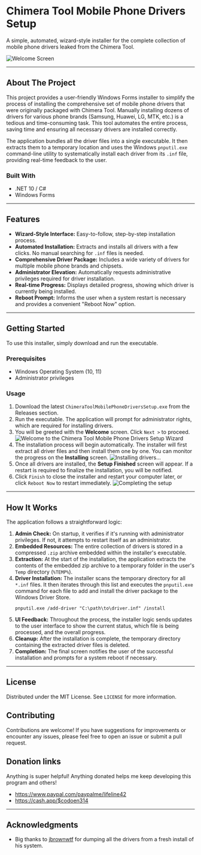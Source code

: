 # Chimera Tool Mobile Phone Drivers Setup

A simple, automated, wizard-style installer for the complete collection of mobile phone drivers leaked from the Chimera Tool.

![Welcome Screen](https://github.com/user-attachments/assets/7c9be1b3-eae2-4f00-aaf0-4d1d3ee689f0)

---

## About The Project

This project provides a user-friendly Windows Forms installer to simplify the process of installing the comprehensive set of mobile phone drivers that were originally packaged with Chimera Tool. Manually installing dozens of drivers for various phone brands (Samsung, Huawei, LG, MTK, etc.) is a tedious and time-consuming task. This tool automates the entire process, saving time and ensuring all necessary drivers are installed correctly.

The application bundles all the driver files into a single executable. It then extracts them to a temporary location and uses the Windows `pnputil.exe` command-line utility to systematically install each driver from its `.inf` file, providing real-time feedback to the user.

### Built With
*   .NET 10 / C#
*   Windows Forms

---
## Features

*   **Wizard-Style Interface:** Easy-to-follow, step-by-step installation process.
*   **Automated Installation:** Extracts and installs all drivers with a few clicks. No manual searching for `.inf` files is needed.
*   **Comprehensive Driver Package:** Includes a wide variety of drivers for multiple mobile phone brands and chipsets.
*   **Administrator Elevation:** Automatically requests administrative privileges required for driver installation.
*   **Real-time Progress:** Displays detailed progress, showing which driver is currently being installed.
*   **Reboot Prompt:** Informs the user when a system restart is necessary and provides a convenient "Reboot Now" option.

---
## Getting Started

To use this installer, simply download and run the executable.

### Prerequisites
*   Windows Operating System (10, 11)
*   Administrator privileges

### Usage

1.  Download the latest `ChimeraToolMobilePhoneDriversSetup.exe` from the Releases section.
2.  Run the executable. The application will prompt for administrator rights, which are required for installing drivers.
3.  You will be greeted with the **Welcome** screen. Click `Next >` to proceed.
    ![Welcome to the Chimera Tool Mobile Phone Drivers Setup Wizard](https://github.com/user-attachments/assets/7c9be1b3-eae2-4f00-aaf0-4d1d3ee689f0)
4.  The installation process will begin automatically. The installer will first extract all driver files and then install them one by one. You can monitor the progress on the **Installing** screen.
    ![Installing drivers...](https://github.com/user-attachments/assets/744d1755-4427-4a1c-9eef-b9b2fec70651)
5.  Once all drivers are installed, the **Setup Finished** screen will appear. If a restart is required to finalize the installation, you will be notified.
6.  Click `Finish` to close the installer and restart your computer later, or click `Reboot Now` to restart immediately.
    ![Completing the setup](https://github.com/user-attachments/assets/0a5c304e-f381-4823-a5f3-5b8cef8fb9fe)

---
## How It Works

The application follows a straightforward logic:
1.  **Admin Check:** On startup, it verifies if it's running with administrator privileges. If not, it attempts to restart itself as an administrator.
2.  **Embedded Resources:** The entire collection of drivers is stored in a compressed `.zip` archive embedded within the installer's executable.
3.  **Extraction:** At the start of the installation, the application extracts the contents of the embedded zip archive to a temporary folder in the user's `Temp` directory (`%TEMP%`).
4.  **Driver Installation:** The installer scans the temporary directory for all `*.inf` files. It then iterates through this list and executes the `pnputil.exe` command for each file to add and install the driver package to the Windows Driver Store.
    ```shell
    pnputil.exe /add-driver "C:\path\to\driver.inf" /install
    ```
5.  **UI Feedback:** Throughout the process, the installer logic sends updates to the user interface to show the current status, which file is being processed, and the overall progress.
6.  **Cleanup:** After the installation is complete, the temporary directory containing the extracted driver files is deleted.
7.  **Completion:** The final screen notifies the user of the successful installation and prompts for a system reboot if necessary.

---
## License

Distributed under the MIT License. See `LICENSE` for more information.

## Contributing

Contributions are welcome! If you have suggestions for improvements or encounter any issues, please feel free to open an issue or submit a pull request.

## Donation links

Anything is super helpful! Anything donated helps me keep developing this program and others!
- https://www.paypal.com/paypalme/lifeline42
- https://cash.app/$codoen314

---
## Acknowledgments
*   Big thanks to [jbrownwtf](https://github.com/justinbro5891) for dumping all the drivers from a fresh install of his system.